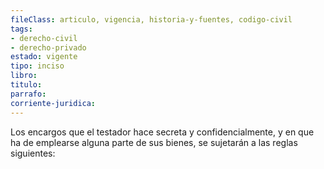 ```yaml
---
fileClass: articulo, vigencia, historia-y-fuentes, codigo-civil
tags:
- derecho-civil
- derecho-privado
estado: vigente
tipo: inciso
libro:
titulo:
parrafo:
corriente-juridica:
---
```

Los encargos que el testador hace secreta y confidencialmente, y en que ha de emplearse alguna parte de sus bienes, se sujetarán a las reglas siguientes: